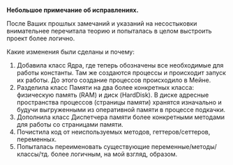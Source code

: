 **Небольшое примечание об исправлениях.**

После Ваших прошлых замечаний и указаний на несостыковки внимательнее перечитала теорию и попыталась в целом выстроить проект более логично. 

Какие изменения были сделаны и почему:
1. Добавила класс Ядра, где теперь обозначены все необходимые для работы константы. Там же создаются процессы и происходит запуск их работы. До этого создание процессов происходило в Мейне.
2. Разделила класс Памяти на два более конкретных класса: физическую память (RAM) и диск (HardDisk). В диске адресные пространства процессов (страницы памяти) хранятся изначально и будучи выгруженными из оперативной памяти в процессе подкачки.
3. Дополнила класс Диспетчера памяти более конкретными методами для работы со страницами памяти.
4. Почистила код от неиспользуемых методов, геттеров/сеттеров, переменных.
5. Попыталась переименовать существующие переменные/методы/классы/тд. более логичным, на мой взгляд, образом.